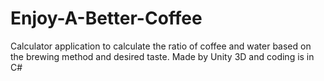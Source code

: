 # Enjoy-A-Better-Coffee
Calculator application to calculate the ratio of coffee and water based on the brewing method and desired taste. Made by Unity 3D and coding is in C#
